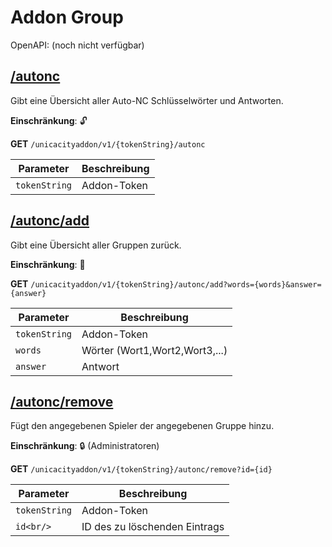 # Addon Group

OpenAPI: (noch nicht verfügbar)

## [/autonc](http://rettichlp.de:8888/unicacityaddon/v1/dhgpsklnag2354668ec1d905xcv34d9bdee4b877/autonc)

Gibt eine Übersicht aller Auto-NC Schlüsselwörter und Antworten.

**Einschränkung**: 🔓

**GET** `/unicacityaddon/v1/{tokenString}/autonc`

| Parameter     | Beschreibung |
|---------------|--------------|
| `tokenString` | Addon-Token  |

## [/autonc/add](http://rettichlp.de:8888/unicacityaddon/v1/dhgpsklnag2354668ec1d905xcv34d9bdee4b877/autonc/add?words=Wort1,Wort2,Wort3&answer=Antwort)

Gibt eine Übersicht aller Gruppen zurück.

**Einschränkung**: 🔐

**GET** `/unicacityaddon/v1/{tokenString}/autonc/add?words={words}&answer={answer}`

| Parameter     | Beschreibung                   |
|---------------|--------------------------------|
| `tokenString` | Addon-Token                    |
| `words`       | Wörter (Wort1,Wort2,Wort3,...) |
| `answer`      | Antwort                        |

## [/autonc/remove](http://rettichlp.de:8888/unicacityaddon/v1/dhgpsklnag2354668ec1d905xcv34d9bdee4b877/autonc/remove?id=1)

Fügt den angegebenen Spieler der angegebenen Gruppe hinzu.

**Einschränkung**: 🔒 (Administratoren)

**GET** `/unicacityaddon/v1/{tokenString}/autonc/remove?id={id}`

| Parameter     | Beschreibung                  |
|---------------|-------------------------------|
| `tokenString` | Addon-Token                   |
| `id<br/>`     | ID des zu löschenden Eintrags |
